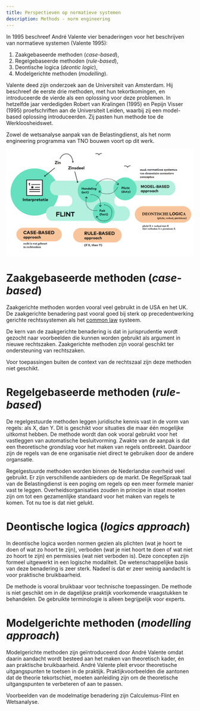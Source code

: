 ```yaml
---
title: Perspectieven op normatieve systemen
description: Methods - norm engineering
---
```

In 1995 beschreef André Valente vier benaderingen voor het beschrijven van normatieve systemen (Valente 1995):

1. Zaakgebaseerde methoden (*case-based*),
2. Regelgebaseerde methoden (*rule-based*),
3. Deontische logica (*deontic logic*),
4. Modelgerichte methoden (*modelling*).

Valente deed zijn onderzoek aan de Universiteit van Amsterdam. Hij beschreef de eerste drie methoden, met hun tekortkomingen, en introduceerde de vierde als een oplossing voor deze problemen. In hetzelfde jaar verdedigden Robert van Kralingen (1995) en Pepijn Visser (1995) proefschriften aan de Universiteit Leiden, waarbij zij een model-based oplossing introduceerden. Zij pasten hun methode toe de Werkloosheidswet.

Zowel de wetsanalyse aanpak van de Belastingdienst, als het norm engineering programma van TNO bouwen voort op dit werk. 

![Vier perspectieven op normatieve systemen](../../../../static/img/vier-perspectieven-op-normatieve_systemen.png)

# Zaakgebaseerde methoden (*case-based*)

Zaakgerichte methoden worden vooral veel gebruikt in de USA en het UK. De zaakgerichte benadering past vooral goed bij sterk op precedentwerking gerichte rechtssystemen als het [common law](https://en.wikipedia.org/wiki/Common_law) systeem. 

De kern van de zaakgerichte benadering is dat in jurisprudentie wordt gezocht naar voorbeelden die kunnen worden gebruikt als argument in nieuwe rechtszaken. Zaakgerichte methoden zijn vooral geschikt ter ondersteuning van rechtszaken.

Voor toepassingen buiten de context van de rechtszaal zijn deze methoden niet geschikt.

# Regelgebaseerde methoden (*rule-based*)

De regelgestuurde methoden leggen juridische kennis vast in de vorm van regels: als X, dan Y. Dit is geschikt voor situaties die maar één mogelijke uitkomst hebben. De methode wordt dan ook vooral gebruikt voor het vastleggen van automatische besluitvorming. Zwakte van de aanpak is dat een theoretische grondslag voor het maken van regels ontbreekt. Daardoor zijn de regels van de ene organisatie niet direct te gebruiken door de andere organsatie.

Regelgestuurde methoden worden binnen de Nederlandse overheid veel gebruikt. Er zijn verschillende aanbieders op de markt. De RegelSpraak taal van de Belastingdienst is een poging om regels op een meer formele manier vast te leggen. Overheidsorganisaties zouden in principe in staat moeten zijn om tot een gezamenlijke standaard voor het maken van regels te komen. Tot nu toe is dat niet gelukt.

# Deontische logica (*logics approach*)

In deontische logica worden normen gezien als plichten (wat je hoort te doen of wat zo hoort te zijn), verboden (wat je niet hoort te doen of wat niet zo hoort te zijn) en permissies (wat niet verboden is). Deze concepten zijn formeel uitgewerkt in een logische modaliteit. De wetenschappelijke basis van deze benadering is zeer sterk. Nadeel is dat er zeer weinig aandacht is voor praktische bruikbaarheid.

De methode is vooral bruikbaar voor technische toepassingen. De methode is niet geschikt om in de dagelijkse praktijk voorkomende vraagstukken te behandelen. De gebruikte terminologie is alleen begrijpelijk voor experts.

# Modelgerichte methoden (*modelling approach*)

Modelgerichte methoden zijn geïntroduceerd door André Valente omdat daarin aandacht wordt besteed aan het maken van theoretisch kader, én aan praktische bruikbaarheid. André Valente pleit ervoor theoretische uitgangspunten te toetsen in de praktijk. Praktijkvoorbeelden die aantonen dat de theorie tekortschiet, moeten aanleiding zijn om de theoretische uitgangspunten te verbeteren of aan te passen.

Voorbeelden van de modelmatige benadering zijn Calculemus-Flint en Wetsanalyse.


